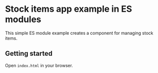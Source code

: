# Stock items app example in ES modules

This simple ES module example creates a component for managing stock items.

## Getting started

Open `index.html` in your browser.

